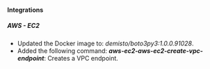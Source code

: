 
#### Integrations

##### AWS - EC2

- Updated the Docker image to: *demisto/boto3py3:1.0.0.91028*.
- Added the following command: ***aws-ec2-aws-ec2-create-vpc-endpoint***: Creates a VPC endpoint.

